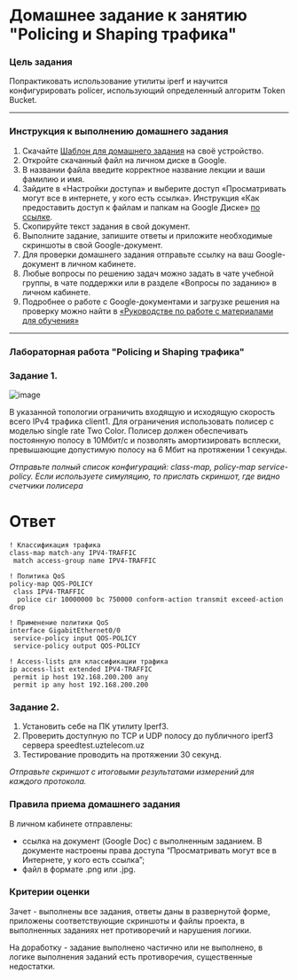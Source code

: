 # Домашнее задание к занятию "Policing и Shaping трафика"

### Цель задания

Попрактиковать использование утилиты iperf и научится конфигурировать policer, использующий определенный алгоритм Token Bucket. 

------

### Инструкция к выполнению домашнего задания

1. Скачайте [Шаблон для домашнего задания](https://u.netology.ru/backend/uploads/lms/content_assets/file/281/%D0%A1%D0%94%D0%95%D0%9B%D0%90%D0%99%D0%A2%D0%95_%D0%9A%D0%9E%D0%9F%D0%98%D0%AE_-_%D0%A8%D0%B0%D0%B1%D0%BB%D0%BE%D0%BD_%D0%B4%D0%BB%D1%8F_%D0%B4%D0%BE%D0%BC%D0%B0%D1%88%D0%BD%D0%B5%D0%B3%D0%BE_%D0%B7%D0%B0%D0%B4%D0%B0%D0%BD%D0%B8%D1%8F_1.1._%D0%9D%D0%B0%D0%B7%D0%B2%D0%B0%D0%BD%D0%B8%D0%B5_%D0%BB%D0%B5%D0%BA%D1%86%D0%B8%D0%B8_-_%D0%A4%D0%B0%D0%BC%D0%B8%D0%BB%D0%B8%D1%8F_%D0%98%D0%BC%D1%8F.docx) на своё устройство.
2. Откройте скачанный файл на личном диске в Google.
3. В названии файла введите корректное название лекции и ваши фамилию и имя.
4. Зайдите в «Настройки доступа» и выберите доступ «Просматривать могут все в интернете, у кого есть ссылка». Инструкция «Как предоставить доступ к файлам и папкам на Google Диске» [по ссылке](https://support.google.com/docs/answer/2494822?hl=ru&co=GENIE.Platform%3DDesktop).
5. Скопируйте текст задания в свой документ.
6. Выполните задание, запишите ответы и приложите необходимые скриншоты в свой Google-документ.
7. Для проверки домашнего задания отправьте ссылку на ваш Google-документ в личном кабинете.
8. Любые вопросы по решению задач можно задать в чате учебной группы, в чате поддержки или в разделе «Вопросы по заданию» в личном кабинете.
9. Подробнее о работе с Google-документами и загрузке решения на проверку можно найти в [«Руководстве по работе с материалами для обучения»](https://l.netology.ru/instruktsiya-po-materialami-dlya-obucheniya)

---

### Лабораторная работа "Policing и Shaping трафика"

### Задание 1. 

![image](https://user-images.githubusercontent.com/77394491/169968632-a928dbfa-3821-4b96-8810-56e2aa6f3099.png)

В указанной топологии ограничить входящую и исходящую скорость всего IPv4 трафика client1. Для ограничения использовать полисер с моделью single rate Two Color. 
Полисер должен обеспечивать постоянную полосу в 10Мбит/c и позволять амортизировать всплески, превышающие допустимую полосу на 6 Мбит  на протяжении 1 секунды. 

*Отправьте полный список конфигураций: class-map, policy-map service-policy. Если используете симуляцию, то прислать скриншот, где видно счетчики полисера*
# Ответ
```
! Классификация трафика
class-map match-any IPV4-TRAFFIC
 match access-group name IPV4-TRAFFIC

! Политика QoS
policy-map QOS-POLICY
 class IPV4-TRAFFIC
  police cir 10000000 bc 750000 conform-action transmit exceed-action drop

! Применение политики QoS
interface GigabitEthernet0/0
 service-policy input QOS-POLICY
 service-policy output QOS-POLICY

! Access-lists для классификации трафика
ip access-list extended IPV4-TRAFFIC
 permit ip host 192.168.200.200 any
 permit ip any host 192.168.200.200
```
### Задание 2. 

1. Установить себе на ПК утилиту Iperf3.  
2. Проверить доступную по TCP и UDP полосу до публичного iperf3 сервера speedtest.uztelecom.uz  
3. Тестирование проводить на протяжении 30 секунд.

*Отправьте скриншот с итоговыми результатами измерений для каждого протокола.* 

### Правила приема домашнего задания

В личном кабинете отправлены:

- ссылка на документ (Google Doc) с выполненным заданием. В документе настроены права доступа “Просматривать могут все в Интернете, у кого есть ссылка”;
- файл в формате .png или .jpg.

### Критерии оценки

Зачет - выполнены все задания, ответы даны в развернутой форме, приложены соответствующие скриншоты и файлы проекта, в выполненных заданиях нет противоречий и нарушения логики.

На доработку - задание выполнено частично или не выполнено, в логике выполнения заданий есть противоречия, существенные недостатки.
